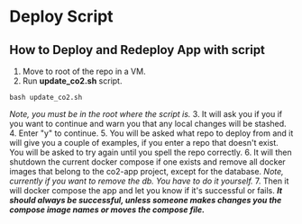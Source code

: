 # Deploy Script

## How to Deploy and Redeploy App with script

1. Move to root of the repo in a VM.
2. Run **update_co2.sh** script.
```
bash update_co2.sh
```
*Note, you must be in the root where the script is.*
3. It will ask you if you if you want to continue and warn you that any local changes will be stashed.
4. Enter "y" to continue.
5. You will be asked what repo to deploy from and it will give you a couple of examples, if you enter a repo that doesn't exist. You will be asked to try again until you spell the repo correctly.
6. It will then shutdown the current docker compose if one exists and remove all docker images that belong to the co2-app project, except for the database.
*Note, currently if you want to remove the db. You have to do it yourself.*
7. Then it will docker compose the app and let you know if it's successful or fails.
***It should always be successful, unless someone makes changes you the compose image names or moves the compose file.***